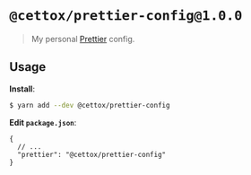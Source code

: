 # `@cettox/prettier-config@1.0.0`

> My personal [Prettier](https://prettier.io) config.

## Usage

**Install**:

```bash
$ yarn add --dev @cettox/prettier-config
```

**Edit `package.json`**:

```jsonc
{
  // ...
  "prettier": "@cettox/prettier-config"
}
```
